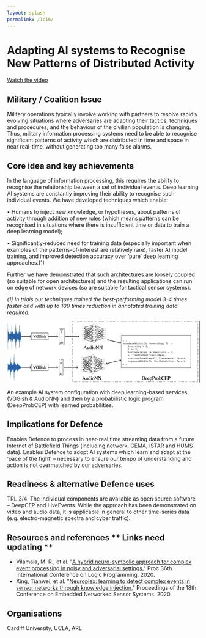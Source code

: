 ```yaml
---
layout: splash
permalink: /1c16/
---
```


# Adapting AI systems to Recognise New Patterns of Distributed Activity

[Watch the video](https://ibm.box.com/v/Showcase-1c16-video)

## Military / Coalition Issue
Military operations typically involve working with partners to resolve rapidly evolving situations where adversaries are adapting their tactics, techniques and procedures, and the behaviour of the civilian population is changing. Thus, military information processing systems need to be able to recognise significant patterns of activity which are distributed in time and space in near real-time, without generating too many false alarms.

## Core idea and key achievements
In the language of information processing, this requires the ability to recognise the relationship between a set of individual events. Deep learning AI systems are constantly improving their ability to recognise such individual events. We have developed techniques which enable:

•	Humans to inject new knowledge, or hypotheses, about patterns of activity through addition of new rules (which means patterns can be recognised in situations where there is insufficient time or data to train a deep learning model);

•	Significantly-reduced need for training data (especially important when examples of the patterns-of-interest are relatively rare), faster AI model training, and improved detection accuracy over ‘pure’ deep learning approaches.(1)

Further we have demonstrated that such architectures are loosely coupled (so suitable for open architectures) and the resulting applications can run on edge of network devices (so are suitable for tactical sensor systems).
 
*(1) In trials our techniques trained the best-performing model 3-4 times faster and with up to 100 times reduction in annotated training data required.*

![image info](/dais/achievements/images/1c16-fig1.png)

An example AI system configuration with deep learning-based services (VGGish & AudioNN) and then by a probabilistic logic program (DeepProbCEP) with learned probabilities.


## Implications for Defence
Enables Defence to process in near-real time streaming data from a future Internet of Battlefield Things (including network, CEMA, ISTAR and HUMS data). Enables Defence to adopt AI systems which learn and adapt at the ‘pace of the fight’ – necessary to ensure our tempo of understanding and action is not overmatched by our adversaries.

## Readiness & alternative Defence uses
TRL 3/4.  The individual components are available as open source software – DeepCEP and LiveEvents. While the approach has been demonstrated on video and audio data, it is applicable in general to other time-series data (e.g. electro-magnetic spectra and cyber traffic).

## Resources and references  ** Links need updating **
* Vilamala, M. R., et al. "[A hybrid neuro-symbolic approach for complex event processing in noisy and adversarial settings.](/doc-5610/)" Proc 36th International Conference on Logic Programming. 2020.
* Xing, Tianwei, et al. "[Neuroplex: learning to detect complex events in sensor networks through knowledge injection.](/doc-5956)" Proceedings of the 18th Conference on Embedded Networked Sensor Systems. 2020.


## Organisations
Cardiff University, UCLA, ARL
